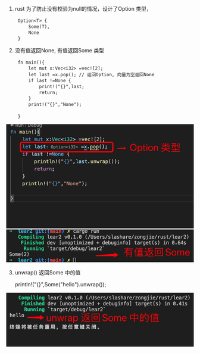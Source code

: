 1. rust 为了防止没有校验为null的情况，设计了Option<T> 类型，

        Option<T> {
            Some(T),
            None
        }

2. 没有值返回None, 有值返回Some 类型

        fn main(){
            let mut x:Vec<i32> =vec![2];
            let last =x.pop(); // 返回Option, 向量为空返回None
            if last !=None {
                print!("{}",last;
                return;
            }
            print!("{}","None");

        }

![avatar](../assets/option.jpg)
![avatar](../assets/option1.jpg)

3. unwrap() 返回Some 中的值

     println!("{}",Some("hello").unwrap());

![avatar](../assets/unwrap.jpg)